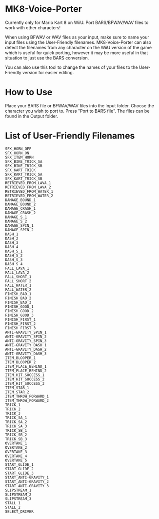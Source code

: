 # MK8-Voice-Porter
Currently only for Mario Kart 8 on WiiU. Port BARS/BFWAV/WAV files to work with other characters!

When using BFWAV or WAV files as your input, make sure to name your input files using the User-Friendly filenames.
MK8-Voice-Porter can also detect the filenames from any character on the WiiU version of the game 
which is useful for quick porting, however it may be more useful in that situation to just use 
the BARS conversion.

You can also use this tool to change the names of your files to the User-Friendly version for easier editing.

# How to Use
Place your BARS file or BFWAV/WAV files into the Input folder.
Choose the character you wish to port to.
Press "Port to BARS file".
The files can be found in the Output folder.

# List of User-Friendly Filenames
```
SFX_HORN_OFF
SFX_HORN_ON
SFX_ITEM_HORN
SFX_BIKE_TRICK_SA
SFX_BIKE_TRICK_SB
SFX_KART_TRICK
SFX_KART_TRICK_SA
SFX_KART_TRICK_SB
RETRIEVED_FROM_LAVA_1
RETRIEVED_FROM_LAVA_2
RETRIEVED_FROM_WATER_1
RETRIEVED_FROM_WATER_2
DAMAGE_BOUND_1
DAMAGE_BOUND_2
DAMAGE_CRASH_1
DAMAGE_CRASH_2
DAMAGE_S_1
DAMAGE_S_2
DAMAGE_SPIN_1
DAMAGE_SPIN_2
DASH_1
DASH_2
DASH_3
DASH_4
DASH_S_1
DASH_S_2
DASH_S_3
DASH_S_4
FALL_LAVA_1
FALL_LAVA_2
FALL_SHORT_1
FALL_SHORT_2
FALL_WATER_1
FALL_WATER_2
FINISH_BAD_1
FINISH_BAD_2
FINISH_BAD_3
FINISH_GOOD_1
FINISH_GOOD_2
FINISH_GOOD_3
FINISH_FIRST_1
FINISH_FIRST_2
FINISH_FIRST_3
ANTI-GRAVITY_SPIN_1
ANTI-GRAVITY_SPIN_2
ANTI-GRAVITY_SPIN_3
ANTI-GRAVITY_DASH_1
ANTI-GRAVITY_DASH_2
ANTI-GRAVITY_DASH_3
ITEM_BLOOPER_1
ITEM_BLOOPER_2
ITEM_PLACE_BEHIND_1
ITEM_PLACE_BEHIND_2
ITEM_HIT_SUCCESS_1
ITEM_HIT_SUCCESS_2
ITEM_HIT_SUCCESS_3
ITEM_STAR_1
ITEM_STAR_2
ITEM_THROW_FORWARD_1
ITEM_THROW_FORWARD_2
TRICK_1
TRICK_2
TRICK_3
TRICK_SA_1
TRICK_SA_2
TRICK_SA_3
TRICK_SB_1
TRICK_SB_2
TRICK_SB_3
OVERTAKE_1
OVERTAKE_2
OVERTAKE_3
OVERTAKE_4
OVERTAKE_5
START_GLIDE_1
START_GLIDE_2
START_GLIDE_3
START_ANTI-GRAVITY_1
START_ANTI-GRAVITY_2
START_ANTI-GRAVITY_3
SLIPSTREAM_1
SLIPSTREAM_2
SLIPSTREAM_3
STALL_1
STALL_2
SELECT_DRIVER
```
